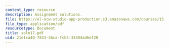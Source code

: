 ```yaml
---
content_type: resource
description: Assignment solutions.
file: https://ol-ocw-studio-app-production.s3.amazonaws.com/courses/15-988-system-dynamics-self-study-fall-1998-spring-1999/21e1ca4078333bcafcb533484ad6ef20_soln17.pdf
file_type: application/pdf
resourcetype: Document
title: soln17.pdf
uid: 21e1ca40-7833-3bca-fcb5-33484ad6ef20
---
```

